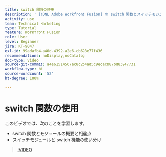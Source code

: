 ```yaml
---
title: switch 関数の使用
description: ' [!DNL Adobe Workfront Fusion] の switch 関数とスイッチモジュールの概要、およびスイッチ機能とスイッチモジュールの使い分けについて説明します。'
activity: use
team: Technical Marketing
type: Tutorial
feature: Workfront Fusion
role: User
level: Beginner
jira: KT-9047
exl-id: 99adafb4-a40d-4392-a2e6-cb698e77f436
recommendations: noDisplay,noCatalog
doc-type: video
source-git-commit: a4e61514567ac8c2b4ad5c9ecacb87bd83947731
workflow-type: ht
source-wordcount: '52'
ht-degree: 100%

---
```


# switch 関数の使用

このビデオでは、次のことを学習します。

* switch 関数とモジュールの概要と相違点
* スイッチモジュールと switch 機能の使い分け

>[!VIDEO](https://video.tv.adobe.com/v/335288/?quality=12&learn=on)
